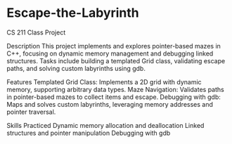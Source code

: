 # Escape-the-Labyrinth
CS 211 Class Project

Description
This project implements and explores pointer-based mazes in C++, focusing on dynamic memory management and debugging linked structures. Tasks include building a templated Grid<T> class, validating escape paths, and solving custom labyrinths using gdb.

Features
Templated Grid Class: Implements a 2D grid with dynamic memory, supporting arbitrary data types.
Maze Navigation: Validates paths in pointer-based mazes to collect items and escape.
Debugging with gdb: Maps and solves custom labyrinths, leveraging memory addresses and pointer traversal.

Skills Practiced
Dynamic memory allocation and deallocation
Linked structures and pointer manipulation
Debugging with gdb
